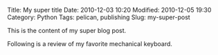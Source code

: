 Title: My super title
Date: 2010-12-03 10:20
Modified: 2010-12-05 19:30
Category: Python
Tags: pelican, publishing
Slug: my-super-post


This is the content of my super blog post.




Following is a review of my favorite mechanical keyboard.
